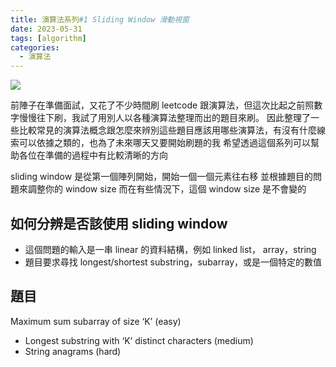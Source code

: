 ```yaml
---
title: 演算法系列#1 Sliding Window 滑動視窗
date: 2023-05-31
tags: [algorithm]
categories:
  - 演算法
---
```


![](/blog/assets/sliding-window.png)

<!-- more -->

前陣子在準備面試，又花了不少時間刷 leetcode 跟演算法，但這次比起之前照數字慢慢往下刷，我試了用別人以各種演算法整理而出的題目來刷。
因此整理了一些比較常見的演算法概念跟怎麼來辨別這些題目應該用哪些演算法，有沒有什麼線索可以依據之類的，也為了未來哪天又要開始刷題的我
希望透過這個系列可以幫助各位在準備的過程中有比較清晰的方向

sliding window 是從第一個陣列開始，開始一個一個元素往右移
並根據題目的問題來調整你的 window size
而在有些情況下，這個 window size 是不會變的
## 如何分辨是否該使用 sliding window
- 這個問題的輸入是一串 linear 的資料結構，例如 linked list， array，string
- 題目要求尋找 longest/shortest substring，subarray，或是一個特定的數值
## 題目
Maximum sum subarray of size ‘K’ (easy) 
- Longest substring with ‘K’ distinct characters (medium) 
- String anagrams (hard)
